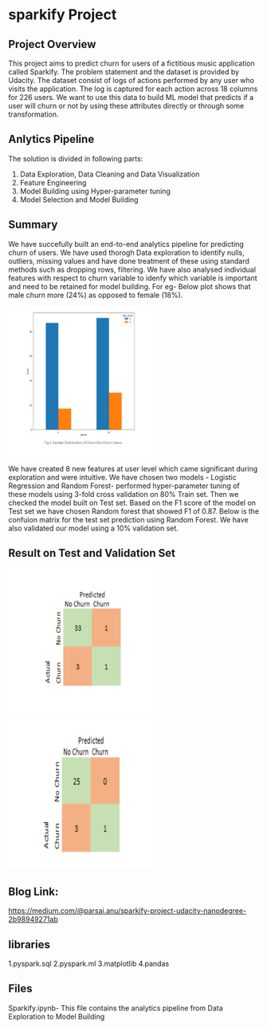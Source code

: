 # sparkify Project

## Project Overview
This project aims to predict churn for users of a fictitious music application called Sparkify. The problem statement and the dataset is provided by Udacity. The dataset consist of logs of actions performed by any user who visits the application. The log is captured for each action across 18 columns for 226 users. We want to use this data to build ML model that predicts if a user will churn or not by using these attributes directly or through some transformation.

## Anlytics Pipeline

The solution is divided in following parts:
1. Data Exploration, Data Cleaning and Data Visualization
2. Feature Engineering
3. Model Building using Hyper-parameter tuning
4. Model Selection and Model Building

## Summary

We have succefully built an end-to-end analytics pipeline for predicting churn of users. We have used thorogh Data exploration to identify nulls, outliers, missing values and have done treatment of these using standard methods such as dropping rows, filtering. We have also analysed individual features with respect to churn variable to idenfy which variable is important and need to be retained for model building. For eg- Below plot shows that male churn more (24%) as opposed to female (18%). 


<img src="https://github.com/parsai-anu/sparkify/blob/main/Fig1.PNG" width="300" height="300"/>

We have created 8 new features at user level which came significant during exploration and were intuitive. We have chosen two models - Logistic Regression and Random Forest- performed hyper-parameter tuning of these models using 3-fold cross validation on 80% Train set. Then we checked the model built on Test set. Based on the F1 score of the model on Test set we have chosen Random forest that showed F1 of 0.87. Below is the confuion matrix for the test set prediction using Random Forest. We have also validated our model using a 10% validation set.

## Result on Test and Validation Set

<img src="https://github.com/parsai-anu/sparkify/blob/main/Test_Result.PNG" width="300" height="300"/>
<img src="https://github.com/parsai-anu/sparkify/blob/main/Val%20Result.PNG" width="300" height="300"/>






## Blog Link:
https://medium.com/@parsai.anu/sparkify-project-udacity-nanodegree-2b98949271ab


## libraries
1.pyspark.sql
2.pyspark.ml
3.matplotlib
4.pandas

## Files
Sparkify.ipynb- This file contains the analytics pipeline from Data Exploration to Model Building
